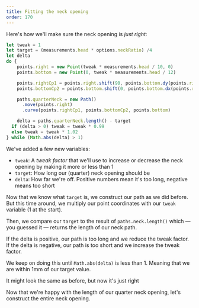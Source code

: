 ```yaml
---
title: Fitting the neck opening
order: 170
---
```


Here's how we'll make sure the neck opening is *just right*:

```js
let tweak = 1
let target = (measurements.head * options.neckRatio) /4
let delta
do {
	points.right = new Point(tweak * measurements.head / 10, 0)
	points.bottom = new Point(0, tweak * measurements.head / 12)

	points.rightCp1 = points.right.shift(90, points.bottom.dy(points.right)/2)
	points.bottomCp2 = points.bottom.shift(0, points.bottom.dx(points.right)/2)

	paths.quarterNeck = new Path()
	  .move(points.right)
	  .curve(points.rightCp1, points.bottomCp2, points.bottom)

	delta = paths.quarterNeck.length() - target
  if (delta > 0) tweak = tweak * 0.99
  else tweak = tweak * 1.02
} while (Math.abs(delta) > 1)
```

We've added a few new variables:

 - `tweak`: A *tweak factor* that we'll use to increase or decrease the neck opening by making it more or less than 1
 - `target`: How long our (quarter) neck opening should be
 - `delta`: How far we're off. Positive numbers mean it's too long, negative means too short

Now that we know what `target` is, we construct our path as we did before.
But this time around, we multiply our point coordinates with our `tweak` variable (1 at the start).

Then, we compare our `target` to the result of `paths.neck.length()` which — you guessed it — returns the 
length of our neck path.

If the delta is positive, our path is too long and we reduce the tweak factor.  
If the delta is negative, our path is too short and we increase the tweak factor.

We keep on doing this until `Math.abs(delta)` is less than 1. Meaning that we are within 1mm of our target value.

<Example pattern="tutorial" part="step2">
It might look the same as before, but now it's just right
</Example>

Now that we're happy with the length of our quarter neck opening, let's construct the entire neck opening.

